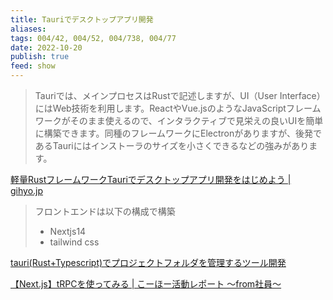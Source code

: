 ```yaml
---
title: Tauriでデスクトップアプリ開発
aliases: 
tags: 004/42, 004/52, 004/738, 004/77
date: 2022-10-20
publish: true
feed: show
---
```

> Tauriでは、メインプロセスはRustで記述しますが、UI（User Interface）にはWeb技術を利用します。ReactやVue.jsのようなJavaScriptフレームワークがそのまま使えるので、インタラクティブで見栄えの良いUIを簡単に構築できます。同種のフレームワークにElectronがありますが、後発であるTauriにはインストーラのサイズを小さくできるなどの強みがあります。

[軽量RustフレームワークTauriでデスクトップアプリ開発をはじめよう \| gihyo.jp](https://gihyo.jp/article/2022/10/rust-monthly-topics-02)

> フロントエンドは以下の構成で構築
>- Nextjs14
>- tailwind css

[tauri(Rust+Typescript)でプロジェクトフォルダを管理するツール開発](https://zenn.dev/gyabi/articles/ab4f997ed8510e)


[【Next.js】tRPCを使ってみる  |  こーほー活動レポート ～from社員～](https://www.sddgrp.co.jp/blog/technology/use-next-js-trpc/)
